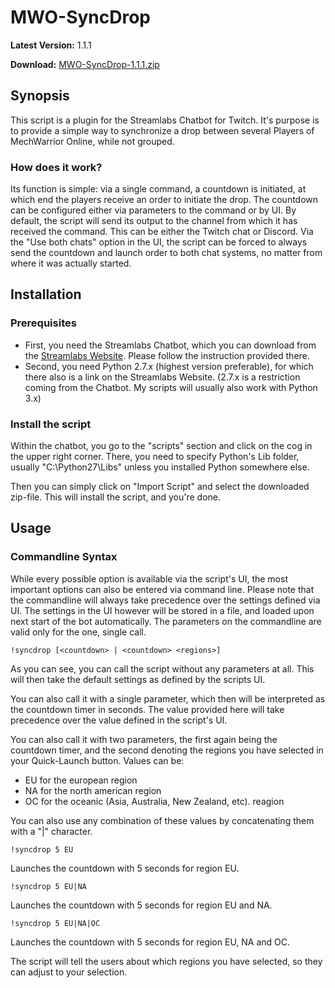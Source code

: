 # MWO-SyncDrop

**Latest Version:** 1.1.1

**Download:** [MWO-SyncDrop-1.1.1.zip](https://github.com/TheKarubian/MWO-SyncDrop/releases/download/1.1.1/MWO-SyncDrop-1.1.1.zip)

## Synopsis
This script is a plugin for the Streamlabs Chatbot for Twitch.
It's purpose is to provide a simple way to synchronize a drop between 
several Players of MechWarrior Online, while not grouped.

### How does it work?
Its function is simple: via a single command, a countdown is initiated, 
at which end the players receive an order to initiate the drop.
The countdown can be configured either via parameters to the command or by UI.
By default, the script will send its output to the channel from which it has 
received the command. This can be either the Twitch chat or Discord.
Via the "Use both chats" option in the UI, the script can be forced to always send
the countdown and launch order to both chat systems, no matter from where it was 
actually started.

## Installation
### Prerequisites
* First, you need the Streamlabs Chatbot, which you can download from the 
[Streamlabs Website](https://www.streamlabs.com/chatbot). 
Please follow the instruction provided there.
* Second, you need Python 2.7.x (highest version preferable), for which there 
also is a link on the Streamlabs Website. (2.7.x is a restriction coming from the
Chatbot. My scripts will usually also work with Python 3.x)

### Install the script
Within the chatbot, you go to the "scripts" section and click on the cog in the upper right corner.
There, you need to specify Python's Lib folder, usually "C:\Python27\Libs" unless you installed 
Python somewhere else.

Then you can simply click on "Import Script" and select the downloaded zip-file.
This will install the script, and you're done.

## Usage
### Commandline Syntax
While every possible option is available via the script's UI, the most important 
options can also be entered via command line. Please note that the commandline will
always take precedence over the settings defined via UI. The settings in the UI
however will be stored in a file, and loaded upon next start of the bot automatically.
The parameters on the commandline are valid only for the one, single call.

```
!syncdrop [<countdown> | <countdown> <regions>]
``` 

As you can see, you can call the script without any parameters at all. This will
then take the default settings as defined by the scripts UI.

You can also call it with a single parameter, which then will be interpreted as the 
countdown timer in seconds. The value provided here will take precedence over the 
value defined in the script's UI.

You can also call it with two parameters, the first again being the countdown timer,
and the second denoting the regions you have selected in your Quick-Launch button.
Values can be:

* EU for the european region
* NA for the north american region
* OC for the oceanic (Asia, Australia, New Zealand, etc). reagion

You can also use any combination of these values by concatenating them with a "|" character.

```
!syncdrop 5 EU
```
Launches the countdown with 5 seconds for region EU.
```
!syncdrop 5 EU|NA
```
Launches the countdown with 5 seconds for region EU and NA.
```
!syncdrop 5 EU|NA|OC
```
Launches the countdown with 5 seconds for region EU, NA and OC.

The script will tell the users about which regions you have 
selected, so they can adjust to your selection.
